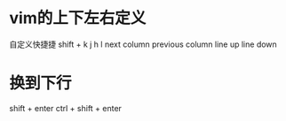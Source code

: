 # vim的上下左右定义

自定义快捷捷
shift + k j h l 
next column
previous column
line up
line down

# 换到下行

shift + enter
ctrl + shift + enter
